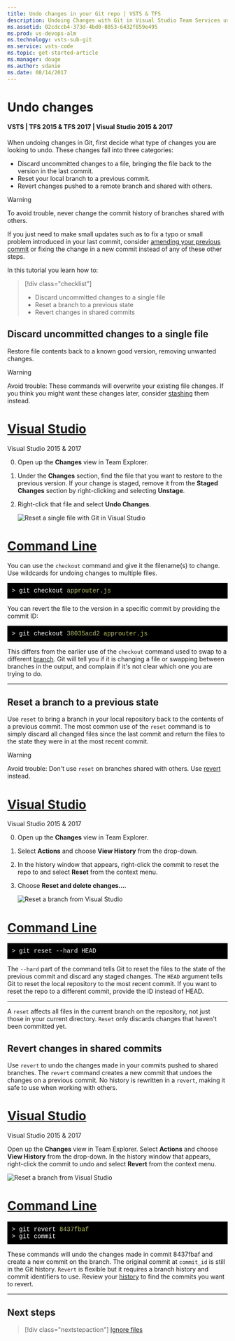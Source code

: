```yaml
---
title: Undo changes in your Git repo | VSTS & TFS
description: Undoing Changes with Git in Visual Studio Team Services using reset and revert.
ms.assetid: 02cdccb4-373d-4bd0-8053-6432f859e495
ms.prod: vs-devops-alm
ms.technology: vsts-sub-git 
ms.service: vsts-code
ms.topic: get-started-article
ms.manager: douge
ms.author: sdanie
ms.date: 08/14/2017
---
```


#  Undo changes

#### VSTS | TFS 2015 & TFS 2017 | Visual Studio 2015 & 2017

When undoing changes in Git, first decide what type of changes you are looking to undo. These changes fall into three categories:

- Discard uncommitted changes to a file, bringing the file back to the version in the last commit.
- Reset your local branch to a previous commit.
- Revert changes pushed to a remote branch and shared with others.

> [!WARNING]
> To avoid trouble, never change the commit history of branches shared with others.

If you just need to make small updates such as to fix a typo or small problem introduced in your last commit, consider [amending your previous commit](commits.md) or fixing the change
in a new commit instead of any of these other steps. 

In this tutorial you learn how to:

> [!div class="checklist"]
> * Discard uncommitted changes to a single file
> * Reset a branch to a previous state
> * Revert changes in shared commits

## Discard uncommitted changes to a single file

Restore file contents back to a known good version, removing unwanted changes.

> [!WARNING]
>  Avoid trouble: These commands will overwrite your existing file changes.  If you think you might want these changes later, consider [stashing](howto.md#stash) them instead.

# [Visual Studio](#tab/visual-studio)

Visual Studio 2015 &amp; 2017

0. Open up the **Changes** view in Team Explorer.
0. Under the **Changes** section, find the file that you want to restore to the previous version. If your change is staged, remove it from the **Staged Changes** section by right-clicking and selecting **Unstage**.
0. Right-click that file and select **Undo Changes**.    

    ![Reset a single file with Git in Visual Studio](_img/vs_reset_single_file.gif)

# [Command Line](#tab/command-line)

You can use the `checkout` command and give it the filename(s) to change. Use wildcards for undoing changes to multiple files.

<pre style="color:white;background-color:black;font-family:Consolas,Courier,monospace;padding:10px">
&gt; git checkout <font color="#b5bd68">approuter.js</font>
</pre>

You can revert the file to the version in a specific commit by providing the commit ID:

<pre style="color:white;background-color:black;font-family:Consolas,Courier,monospace;padding:10px">
&gt; git checkout <font color="#b5bd68">38035acd2 approuter.js</font>
</pre>

This differs from the earlier use of the `checkout` command used to swap to a different [branch](branches.md). 
Git will tell you if it is changing a file or swapping between branches in the output, and complain if it's not clear which one you are trying to do.

---

## Reset a branch to a previous state

Use `reset` to bring a branch in your local repository back to the contents of a previous commit. The most common use of the `reset` command is 
to simply discard all changed files since the last commit and return the files to the state they were in at the most recent commit.

> [!WARNING]
> Avoid trouble: Don't use `reset` on branches shared with others. Use [revert](undo.md#revert) instead.

# [Visual Studio](#tab/visual-studio)

Visual Studio 2015 & 2017

0. Open up the **Changes** view in Team Explorer. 
0. Select **Actions** and choose **View History** from the drop-down. 
0. In the history window that appears, right-click the commit to reset the repo to and select **Reset** from the context menu. 
0. Choose **Reset and delete changes...**.

    ![Reset a branch from Visual Studio](_img/vs_reset_branch.png)

# [Command Line](#tab/command-line)

<pre style="color:white;background-color:black;font-family:Consolas,Courier,monospace;padding:10px">
&gt; git reset --hard HEAD 
</pre>

The `--hard` part of the command tells Git to reset the files to the state of the previous commit and discard any staged changes. 
The `HEAD` argument tells Git to reset the local repository to the most recent commit. If you want to reset the repo to a different commit, provide the ID instead of HEAD.

---



A `reset` affects all files in the current branch on the repository, not just those in your current directory. `Reset` only discards changes that haven't 
been committed yet.

<a name="revert"></a>

## Revert changes in shared commits

Use `revert` to undo the changes made in your commits pushed to shared branches. The `revert` command creates a new commit that undoes the changes on a previous commit. No history is rewritten
in a `revert`, making it safe to use when working with others.

# [Visual Studio](#tab/visual-studio)

Visual Studio 2015 & 2017

Open up the **Changes** view in Team Explorer. Select **Actions** and choose **View History** from the drop-down. In the history window that appears, right-click the commit to undo and
select **Revert** from the context menu.

![Reset a branch from Visual Studio](_img/vs_revert_changes.png)

# [Command Line](#tab/command-line)

<pre style="color:white;background-color:black;font-family:Consolas,Courier,monospace;padding:10px">
&gt; git revert <font color="#b5bd68">8437fbaf</font>
&gt; git commit
</pre>

These commands will undo the changes made in commit 8437fbaf and create a new commit on the branch. The original commit at `commit_id` is still in the Git history.
`Revert` is flexible but it requires a branch history and commit identifiers to use. Review your [history](history.md) to find the commits you want to revert. 

---





## Next steps

> [!div class="nextstepaction"]
> [Ignore files](ignore-files.md)

